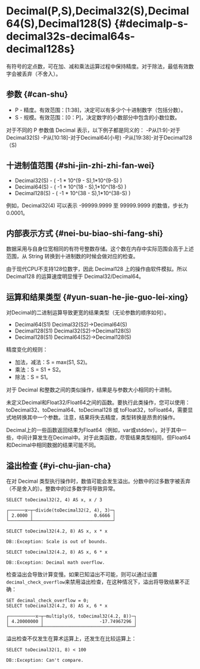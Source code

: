 
# Decimal(P,S),Decimal32(S),Decimal64(S),Decimal128(S) {#decimalp-s-decimal32s-decimal64s-decimal128s}

有符号的定点数，可在加、减和乘法运算过程中保持精度。对于除法，最低有效数字会被丢弃（不舍入）。

## 参数 {#can-shu}

-   P - 精度。有效范围：\[1:38\]，决定可以有多少个十进制数字（包括分数）。
-   S - 规模。有效范围：\[0：P\]，决定数字的小数部分中包含的小数位数。

对于不同的 P 参数值 Decimal 表示，以下例子都是同义的：
-P从\[1:9\]-对于Decimal32(S)
-P从\[10:18\]-对于Decimal64(小号)
-P从\[19:38\]-对于Decimal128（S)

## 十进制值范围 {#shi-jin-zhi-zhi-fan-wei}

-   Decimal32(S) - ( -1 \* 10^(9 - S),1\*10^(9-S) )
-   Decimal64(S) - ( -1 \* 10^(18 - S),1\*10^(18-S) )
-   Decimal128(S) - ( -1 \* 10^(38 - S),1\*10^(38-S) )

例如，Decimal32(4) 可以表示 -99999.9999 至 99999.9999 的数值，步长为0.0001。

## 内部表示方式 {#nei-bu-biao-shi-fang-shi}

数据采用与自身位宽相同的有符号整数存储。这个数在内存中实际范围会高于上述范围，从 String 转换到十进制数的时候会做对应的检查。

由于现代CPU不支持128位数字，因此 Decimal128 上的操作由软件模拟。所以 Decimal128 的运算速度明显慢于 Decimal32/Decimal64。

## 运算和结果类型 {#yun-suan-he-jie-guo-lei-xing}

对Decimal的二进制运算导致更宽的结果类型（无论参数的顺序如何）。

-   Decimal64(S1) <op> Decimal32(S2)-\>Decimal64(S)
-   Decimal128(S1) <op> Decimal32(S2)-\>Decimal128(S)
-   Decimal128(S1) <op> Decimal64(S2)-\>Decimal128(S)

精度变化的规则：

-   加法，减法：S = max(S1, S2)。
-   乘法：S = S1 + S2。
-   除法：S = S1。

对于 Decimal 和整数之间的类似操作，结果是与参数大小相同的十进制。

未定义Decimal和Float32/Float64之间的函数。要执行此类操作，您可以使用：toDecimal32、toDecimal64、toDecimal128 或 toFloat32，toFloat64，需要显式地转换其中一个参数。注意，结果将失去精度，类型转换是昂贵的操作。

Decimal上的一些函数返回结果为Float64（例如，var或stddev）。对于其中一些，中间计算发生在Decimal中。对于此类函数，尽管结果类型相同，但Float64和Decimal中相同数据的结果可能不同。

## 溢出检查 {#yi-chu-jian-cha}

在对 Decimal 类型执行操作时，数值可能会发生溢出。分数中的过多数字被丢弃（不是舍入的）。整数中的过多数字将导致异常。

    SELECT toDecimal32(2, 4) AS x, x / 3

    ┌──────x─┬─divide(toDecimal32(2, 4), 3)─┐
    │ 2.0000 │                       0.6666 │
    └────────┴──────────────────────────────┘

    SELECT toDecimal32(4.2, 8) AS x, x * x

    DB::Exception: Scale is out of bounds.

    SELECT toDecimal32(4.2, 8) AS x, 6 * x

    DB::Exception: Decimal math overflow.

检查溢出会导致计算变慢。如果已知溢出不可能，则可以通过设置`decimal_check_overflow`来禁用溢出检查，在这种情况下，溢出将导致结果不正确：

    SET decimal_check_overflow = 0;
    SELECT toDecimal32(4.2, 8) AS x, 6 * x

    ┌──────────x─┬─multiply(6, toDecimal32(4.2, 8))─┐
    │ 4.20000000 │                     -17.74967296 │
    └────────────┴──────────────────────────────────┘

溢出检查不仅发生在算术运算上，还发生在比较运算上：

    SELECT toDecimal32(1, 8) < 100

    DB::Exception: Can't compare.
